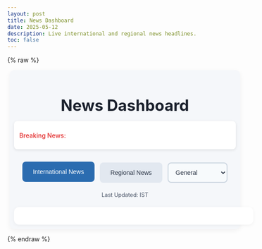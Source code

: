 ```yaml
---
layout: post
title: News Dashboard
date: 2025-05-12
description: Live international and regional news headlines.
toc: false
---
```


{% raw %}
<div class="news-dashboard">
  <!-- Header with Ticker -->
  <header class="dashboard-header">
    <h1>News Dashboard</h1>
    <div class="news-ticker">
      <span>Breaking News:</span>
      <div id="ticker" class="ticker-content"></div>
    </div>
  </header>

  <!-- Navigation -->
  <div class="news-nav">
    <button id="internationalBtn" class="news-btn active" onclick="showInternational()">International News</button>
    <button id="regionalBtn" class="news-btn" onclick="showRegional()">Regional News</button>
    <select id="regionSelect" onchange="debounceFetchRegionalNews()" aria-label="Select news region" style="display: none;">
      <option value="in">India</option>
      <option value="us">United States</option>
      <option value="gb">United Kingdom</option>
      <option value="ca">Canada</option>
      <option value="au">Australia</option>
      <option value="ae">United Arab Emirates</option>
      <option value="ar">Argentina</option>
      <option value="at">Austria</option>
      <option value="be">Belgium</option>
      <option value="bg">Bulgaria</option>
      <option value="br">Brazil</option>
      <option value="ch">Switzerland</option>
      <option value="cn">China</option>
      <option value="co">Colombia</option>
      <option value="cu">Cuba</option>
      <option value="cz">Czech Republic</option>
      <option value="de">Germany</option>
      <option value="eg">Egypt</option>
      <option value="fr">France</option>
      <option value="gr">Greece</option>
      <option value="hk">Hong Kong</option>
      <option value="hu">Hungary</option>
      <option value="id">Indonesia</option>
      <option value="ie">Ireland</option>
      <option value="il">Israel</option>
      <option value="it">Italy</option>
      <option value="jp">Japan</option>
      <option value="kr">South Korea</option>
      <option value="lt">Lithuania</option>
      <option value="lv">Latvia</option>
      <option value="ma">Morocco</option>
      <option value="mx">Mexico</option>
      <option value="my">Malaysia</option>
      <option value="ng">Nigeria</option>
      <option value="nl">Netherlands</option>
      <option value="no">Norway</option>
      <option value="nz">New Zealand</option>
      <option value="ph">Philippines</option>
      <option value="pl">Poland</option>
      <option value="pt">Portugal</option>
      <option value="ro">Romania</option>
      <option value="rs">Serbia</option>
      <option value="ru">Russia</option>
      <option value="sa">Saudi Arabia</option>
      <option value="se">Sweden</option>
      <option value="sg">Singapore</option>
      <option value="si">Slovenia</option>
      <option value="sk">Slovakia</option>
      <option value="th">Thailand</option>
      <option value="tr">Turkey</option>
      <option value="tw">Taiwan</option>
      <option value="ua">Ukraine</option>
      <option value="ve">Venezuela</option>
      <option value="za">South Africa</option>
    </select>
    <select id="categorySelect" onchange="fetchNewsByCategory()" aria-label="Select news category">
      <option value="general">General</option>
      <option value="politics">Politics</option>
      <option value="entertainment">Entertainment</option>
      <option value="sports">Sports</option>
      <option value="defense">Defense</option>
      <option value="business">Business</option>
      <option value="technology">Technology</option>
      <option value="health">Health</option>
    </select>
  </div>

  <!-- Timestamp -->
  <div class="timestamp">
    <p>Last Updated: <span id="lastUpdated"></span> IST</p>
  </div>

  <!-- Loading Indicator -->
  <div id="loading" class="loading" style="display: none; text-align: center; margin: 20px;">
    <p>Loading news...</p>
  </div>

  <!-- News Content -->
  <div class="news-content">
    <div id="internationalNews" class="news-grid"></div>
    <div id="regionalNews" class="news-grid" style="display: none;"></div>
  </div>

  <!-- Modal for Full Article -->
  <div id="newsModal" class="modal">
    <div class="modal-content">
      <span class="close-btn" onclick="closeModal()">×</span>
      <article id="modalContent" itemscope itemtype="http://schema.org/NewsArticle"></article>
    </div>
  </div>
</div>

<style>
  .news-dashboard {
    width: calc(100%) !important;
    max-width: none !important;
    margin-left: 5px;
    margin-right: 5px;
    padding: 10px 10px;
    font-family: 'Inter', -apple-system, BlinkMacSystemFont, 'Segoe UI', Roboto, Oxygen, Ubuntu, Cantarell, 'Open Sans', 'Helvetica Neue', sans-serif;
    background: #f5f7fa;
    border-radius: 12px;
    box-shadow: 0 4px 12px rgba(0, 0, 0, 0.05);
  }

  .post-content, .container, .layout-post, .content {
    width: 100% !important;
    max-width: none !important;
    margin: 1px !important;
    padding: 1px !important;
  }

  .sidebar, #sidebar, .sidebar-left, #sidebar-wrapper {
    display: block !important;
    visibility: visible !important;
    width: 260px !important;
  }

  #panel-wrapper, .sidebar-right, .right-sidebar, .sidebar-toc, .toc, #toc, .table-of-contents {
    display: block !important;
  }

  #search-container, .search-bar, #search-input {
    display: block !important;
    visibility: visible !important;
  }

  .news-content {
    width: 100% !important;
    overflow: visible !important;
    background: #ffffff;
    padding: 20px;
    border-radius: 12px;
    box-shadow: 0 2px 8px rgba(0, 0, 0, 0.05);
  }

  .dashboard-header {
    text-align: center;
    margin-bottom: 30px;
  }

  .dashboard-header h1 {
    font-size: 2.5em;
    color: #1a202c;
    margin-bottom: 15px;
    font-weight: 700;
  }

  .news-ticker {
    background: #ffffff;
    padding: 12px;
    border-radius: 8px;
    box-shadow: 0 2px 6px rgba(0, 0, 0, 0.1);
    display: flex;
    align-items: center;
    margin: 0 auto;
    max-width: 100%;
    min-height: 40px;
  }

  .news-ticker span {
    font-weight: 600;
    color: #e53e3e;
    margin-right: 10px;
    flex-shrink: 0;
  }

  .ticker-content {
    flex: 1;
    font-size: 1em;
    color: #2d3748;
    white-space: normal;
    word-wrap: break-word;
  }

  .news-nav {
    display: flex;
    flex-wrap: wrap;
    gap: 12px;
    justify-content: center;
    margin-bottom: 20px;
  }

  .news-btn {
    padding: 12px 24px;
    font-size: 1em;
    font-weight: 500;
    border: none;
    border-radius: 8px;
    background: #e2e8f0;
    color: #2d3748;
    cursor: pointer;
    transition: background 0.3s, color 0.3s, transform 0.2s;
  }

  .news-btn:hover, .news-btn.active {
    background: #2b6cb0;
    color: #ffffff;
    transform: translateY(-2px);
  }

  #regionSelect, #categorySelect {
    padding: 12px;
    border-radius: 8px;
    border: 2px solid #cbd5e0;
    font-size: 1em;
    background: #f7fafc;
    color: #2d3748;
    max-width: 200px;
    cursor: pointer;
    appearance: menulist;
    -webkit-appearance: menulist;
    -moz-appearance: menulist;
  }

  #regionSelect:hover, #categorySelect:hover,
  #regionSelect:focus, #categorySelect:focus {
    border-color: #2b6cb0;
    background: #edf2f7;
  }

  .timestamp {
    text-align: center;
    margin-bottom: 20px;
    font-size: 0.9em;
    color: #4a5568;
  }

  .news-grid {
    display: grid !important;
    grid-template-columns: repeat(2, 1fr) !important;
    gap: 20px !important;
  }

  .news-card {
    background: #ffffff;
    border: 1px solid #edf2f7;
    border-radius: 10px;
    padding: 10px;
    cursor: pointer;
    transition: transform 0.2s, box-shadow 0.2s;
    height: 80px;
    display: flex;
    flex-direction: column;
    justify-content: center;
    overflow: hidden;
  }

  .news-card:hover {
    transform: translateY(-4px);
    box-shadow: 0 6px 12px rgba(0, 0, 0, 0.1);
  }

  .news-card h3 {
    font-size: 1.1em;
    font-weight: 600;
    color: #1a202c;
    margin: 0;
    line-height: 1.4;
    overflow: hidden;
    text-overflow: ellipsis;
    display: -webkit-box;
    -webkit-line-clamp: 4;
    -webkit-box-orient: vertical;
  }

  .modal {
    display: none;
    position: fixed;
    top: 0;
    left: 0;
    width: 100%;
    height: 100%;
    background: rgba(0, 0, 0, 0.6);
    z-index: 1000;
    align-items: center;
    justify-content: center;
  }

  .modal-content {
    background: #ffffff;
    margin: 5% auto;
    padding: 30px;
    max-width: 900px;
    width: 90%;
    border-radius: 12px;
    box-shadow: 0 6px 20px rgba(0, 0, 0, 0.15);
    position: relative;
    max-height: 80vh;
    overflow-y: auto;
  }

  .close-btn {
    position: absolute;
    top: 15px;
    right: 20px;
    font-size: 1.8em;
    cursor: pointer;
    color: #4a5568;
    transition: color 0.2s;
  }

  .close-btn:hover {
    color: #2b6cb0;
  }

  .modal-content h2 {
    font-size: 1.8em;
    font-weight: 700;
    color: #1a202c;
    margin-bottom: 15px;
  }

  .modal-content p {
    font-size: 1em;
    line-height: 1.6;
    color: #2d3748;
    margin-bottom: 15px;
  }

  .modal-content .source, .modal-content .published {
    font-size: 0.9em;
    color: #4a5568;
    margin-bottom: 10px;
  }

  .modal-content .article-link {
    display: inline-block;
    margin-top: 15px;
    padding: 10px 20px;
    background: #2b6cb0;
    color: #ffffff;
    border-radius: 8px;
    text-decoration: none;
    font-weight: 500;
    transition: background 0.2s;
  }

  .modal-content .article-link:hover {
    background: #2c5282;
  }

  .loading {
    font-size: 1.2em;
    color: #2b6cb0;
  }

  @media (max-width: 768px) {
    .news-dashboard {
      width: 100% !important;
      margin-left: 0;
      margin-right: 10px;
    }

    .news-nav {
      flex-direction: column;
      align-items: center;
    }

    .news-btn, #regionSelect, #categorySelect {
      width: 100%;
      max-width: 300px;
    }

    .news-grid {
      grid-template-columns: 1fr !important;
    }

    .news-card {
      height: 80px;
      margin-bottom: 10px !important;
    }
  }
</style>

<script>
  const newsDataKey = "{{ site.newsdata_api_key }}";
  const internationalNewsDiv = document.getElementById("internationalNews");
  const regionalNewsDiv = document.getElementById("regionalNews");
  const tickerDiv = document.getElementById("ticker");
  const regionSelect = document.getElementById("regionSelect");
  const categorySelect = document.getElementById("categorySelect");
  const internationalBtn = document.getElementById("internationalBtn");
  const regionalBtn = document.getElementById("regionalBtn");
  const modal = document.getElementById("newsModal");
  const modalContent = document.getElementById("modalContent");
  const lastUpdated = document.getElementById("lastUpdated");
  const loadingDiv = document.getElementById("loading");

  const rssUrls = {
    in: [
      "https://www.theguardian.com/world/india/rss",
      "http://feeds.reuters.com/reuters/INtopNews",
      "https://feeds.bbci.co.uk/news/world/asia/india/rss.xml"
    ],
    us: [
      "https://www.theguardian.com/us-news/rss",
      "http://feeds.reuters.com/Reuters/domesticNews",
      "https://feeds.bbci.co.uk/news/world/us_and_canada/rss.xml"
    ],
    gb: [
      "https://www.theguardian.com/uk/rss",
      "http://feeds.reuters.com/Reuters/UKdomestic",
      "https://feeds.bbci.co.uk/news/uk/rss.xml"
    ],
    ca: ["https://feeds.bbci.co.uk/news/world/us_and_canada/rss.xml"],
    au: ["https://www.theguardian.com/australia-news/rss"],
    fr: ["https://www.theguardian.com/world/france/rss"],
    de: ["https://www.theguardian.com/world/germany/rss"],
    ae: ["https://www.theguardian.com/world/middleeast/rss"],
    default: [
      "https://www.theguardian.com/world/rss",
      "http://feeds.reuters.com/reuters/topNews",
      "https://feeds.bbci.co.uk/news/world/rss.xml"
    ]
  };

  const breakingRss = [
    "https://www.theguardian.com/world/rss",
    "http://feeds.reuters.com/reuters/topNews"
  ];

  let allArticles = [];
  let currentMode = "international";
  let currentCategory = "general";
  let tickerItems = [];
  let tickerIndex = 0;

  function debounce(func, wait) {
    let timeout;
    return function executedFunction(...args) {
      const later = () => {
        clearTimeout(timeout);
        func(...args);
      };
      clearTimeout(timeout);
      timeout = setTimeout(later, wait);
    };
  }

  async function updateTicker() {
    tickerItems = [];
    try {
      console.log("Fetching breaking news from NewsData.io");
      const response = await fetch(`https://newsdata.io/api/1/latest?category=top&language=en&size=10&apikey=${newsDataKey}`);
      if (!response.ok) throw new Error(`NewsData.io error! Status: ${response.status}`);
      const data = await response.json();
      if (data.results) {
        tickerItems = data.results.map(item => item.title).filter(title => isEnglish(title));
      }
    } catch (error) {
      console.error("NewsData.io breaking news failed:", error);
    }

    for (const rssUrl of breakingRss) {
      try {
        const response = await fetch(`https://api.rss2json.com/v1/api.json?rss_url=${encodeURIComponent(rssUrl)}`);
        if (response.ok) {
          const data = await response.json();
          if (data.items) {
            tickerItems = [...tickerItems, ...data.items.map(item => item.title).filter(title => isEnglish(title))];
          }
        }
      } catch (error) {
        console.error("RSS breaking news failed:", rssUrl, error);
      }
    }

    tickerItems = [...new Set(tickerItems)];
    tickerIndex = 0;
    displayTicker();
  }

  function displayTicker() {
    if (tickerItems.length === 0) {
      tickerDiv.textContent = "No breaking news available.";
      return;
    }
    tickerDiv.textContent = tickerItems[tickerIndex];
    tickerIndex = (tickerIndex + 1) % tickerItems.length;
    setTimeout(displayTicker, 6000);
  }

  function isEnglish(text) {
    if (!text) return false;
    return /^[A-Za-z0-9\s.,!?&'()-]+$/.test(text.replace(/<[^>]+>/g, ""));
  }

  function normalizeTitle(title) {
    return title ? title.toLowerCase().trim().replace(/\s+/g, " ") : "";
  }

  function updateTimestamp() {
    const now = new Date();
    const istOptions = { timeZone: "Asia/Kolkata", hour12: true, hour: "numeric", minute: "2-digit", second: "2-digit", day: "2-digit", month: "short", year: "numeric" };
    lastUpdated.textContent = now.toLocaleString("en-IN", istOptions);
  }

  function displayNews(articles, container) {
    const seenTitles = new Set();
    allArticles = articles
      .filter(article => {
        const normalized = normalizeTitle(article.title);
        if (seenTitles.has(normalized) || !isEnglish(article.title)) {
          return false;
        }
        seenTitles.add(normalized);
        return true;
      })
      .slice(0, 50);

    container.innerHTML = "";
    if (allArticles.length === 0) {
      container.innerHTML = "<p>No news available at this time.</p>";
      loadingDiv.style.display = "none";
      return;
    }

    allArticles.forEach(article => {
      const card = document.createElement("div");
      card.className = "news-card";
      card.onclick = () => showFullArticle(article);
      card.innerHTML = `
        <article itemscope itemtype="http://schema.org/NewsArticle">
          <h3 itemprop="headline">${article.title}</h3>
          <meta itemprop="datePublished" content="${article.publishedAt}">
          <meta itemprop="publisher" content="${article.source.name}">
        </article>
      `;
      container.appendChild(card);
    });

    loadingDiv.style.display = "none";
  }

  async function fetchInternationalNews() {
    updateTimestamp();
    loadingDiv.style.display = "block";
    let articles = [];

    try {
      console.log("Fetching international news, category:", currentCategory);
      const response = await fetch(`https://newsdata.io/api/1/news?q=international&category=${currentCategory === 'defense' ? 'world' : currentCategory}&language=en&size=50&apikey=${newsDataKey}`);
      if (!response.ok) throw new Error(`NewsData.io error! Status: ${response.status}`);
      const data = await response.json();
      console.log("NewsData.io international data:", data);
      if (data.results && data.results.length > 0) {
        articles = data.results.map(item => ({
          title: item.title,
          description: item.description || "",
          source: { name: item.source_id || "Unknown" },
          publishedAt: item.pubDate || new Date().toISOString(),
          content: item.content || item.description,
          url: item.link
        }));
      }
    } catch (error) {
      console.error("NewsData.io international failed:", error);
    }

    if (articles.length < 50) {
      articles = [...articles, ...await fetchInternationalNewsRSS()];
    }

    displayNews(articles, internationalNewsDiv);
    return articles;
  }

  async function fetchRegionalNews() {
    updateTimestamp();
    loadingDiv.style.display = "block";
    const country = regionSelect.value;
    let articles = [];

    try {
      console.log("Fetching regional news for country:", country, "category:", currentCategory);
      const response = await fetch(`https://newsdata.io/api/1/news?country=${country}&category=${currentCategory === 'defense' ? 'world' : currentCategory}&language=en&size=50&apikey=${newsDataKey}`);
      if (!response.ok) throw new Error(`NewsData.io error! Status: ${response.status}`);
      const data = await response.json();
      console.log("NewsData.io regional data:", data);
      if (data.results && data.results.length > 0) {
        articles = data.results.map(item => ({
          title: item.title,
          description: item.description || "",
          source: { name: item.source_id || "Unknown" },
          publishedAt: item.pubDate || new Date().toISOString(),
          content: item.content || item.description,
          url: item.link
        }));
      }
    } catch (error) {
      console.error("NewsData.io regional failed for country:", country, error);
    }

    if (articles.length < 50) {
      articles = [...articles, ...await fetchRegionalNewsRSS(country)];
    }

    displayNews(articles, regionalNewsDiv);
    return articles;
  }

  async function fetchNewsByCategory() {
    currentCategory = categorySelect.value;
    console.log("Category changed to:", currentCategory);
    if (currentMode === "international") {
      await fetchInternationalNews();
    } else {
      await fetchRegionalNews();
    }
  }

  const debounceFetchRegionalNews = debounce(fetchRegionalNews, 500);

  async function fetchInternationalNewsRSS() {
    updateTimestamp();
    let articles = [];
    const feeds = rssUrls.default;
    for (const rssUrl of feeds) {
      try {
        console.log("Trying RSS feed for international news:", rssUrl);
        const response = await fetch(`https://api.rss2json.com/v1/api.json?rss_url=${encodeURIComponent(rssUrl)}`);
        if (!response.ok) throw new Error(`RSS error! Status: ${response.status}`);
        const data = await response.json();
        console.log("RSS international data:", data);
        if (data.items && data.items.length > 0) {
          articles = [...articles, ...data.items
            .filter(item => isEnglish(item.title) && isEnglish(item.description || ""))
            .map(item => ({
              title: item.title,
              description: item.description || "",
              source: { name: data.feed.title || "Unknown" },
              publishedAt: item.pubDate || new Date().toISOString(),
              content: item.content || item.description,
              url: item.link
            }))];
        }
      } catch (error) {
        console.error("RSS international failed for:", rssUrl, error);
      }
    }
    return articles;
  }

  async function fetchRegionalNewsRSS(country) {
    updateTimestamp();
    let articles = [];
    const feeds = rssUrls[country] || rssUrls.default;
    for (const rssUrl of feeds) {
      try {
        console.log("Trying RSS feed for regional news:", rssUrl);
        const response = await fetch(`https://api.rss2json.com/v1/api.json?rss_url=${encodeURIComponent(rssUrl)}`);
        if (!response.ok) throw new Error(`RSS error! Status: ${response.status}`);
        const data = await response.json();
        console.log("RSS regional data:", data);
        if (data.items && data.items.length > 0) {
          articles = [...articles, ...data.items
            .filter(item => isEnglish(item.title) && isEnglish(item.description || ""))
            .map(item => ({
              title: item.title,
              description: item.description || "",
              source: { name: data.feed.title || "Unknown" },
              publishedAt: item.pubDate || new Date().toISOString(),
              content: item.content || item.description,
              url: item.link
            }))];
        }
      } catch (error) {
        console.error("RSS regional failed for:", rssUrl, error);
      }
    }
    return articles;
  }

  function showFullArticle(article) {
    const cleanContent = (article.content || article.description || "Full content not available.")
      .replace(/\[.*?\]/g, "")
      .replace(/<[^>]+>/g, "");
    modalContent.innerHTML = `
      <h2 itemprop="headline">${article.title}</h2>
      <p class="source"><strong>Source:</strong> ${article.source.name}</p>
      <p class="published"><strong>Published:</strong> ${new Date(article.publishedAt).toLocaleDateString("en-IN", { timeZone: "Asia/Kolkata" })}</p>
      <p itemprop="articleBody">${cleanContent}</p>
      <a href="${article.url}" target="_blank" class="article-link" itemprop="url">Read Original Article</a>
    `;
    modal.style.display = "flex";
  }

  function closeModal() {
    modal.style.display = "none";
  }

  function showInternational() {
    currentMode = "international";
    internationalNewsDiv.style.display = "block";
    regionalNewsDiv.style.display = "none";
    regionSelect.style.display = "none";
    internationalBtn.classList.add("active");
    regionalBtn.classList.remove("active");
    fetchInternationalNews();
  }

  function showRegional() {
    currentMode = "regional";
    internationalNewsDiv.style.display = "none";
    regionalNewsDiv.style.display = "block";
    regionSelect.style.display = "inline-block";
    internationalBtn.classList.remove("active");
    regionalBtn.classList.add("active");
    debounceFetchRegionalNews();
  }

  if (!newsDataKey) {
    console.error("NewsData.io API key is missing!");
    internationalNewsDiv.innerHTML = "<p>Error: API key is missing in configuration.</p>";
    fetchInternationalNewsRSS();
  } else {
    fetchInternationalNews();
    updateTicker();
  }

  window.onclick = (event) => {
    if (event.target === modal) {
      closeModal();
    }
  };
</script>
{% endraw %}